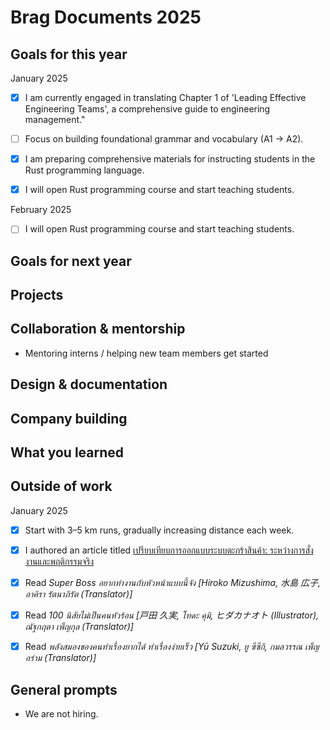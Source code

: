 # Brag Documents 2025

## Goals for this year

[comment]: # (* List the major goals here!)

January 2025

* [x] I am currently engaged in translating Chapter 1 of 'Leading Effective Engineering Teams', a comprehensive guide to engineering management."

* [ ] Focus on building foundational grammar and vocabulary (A1 → A2).

* [x] I am preparing comprehensive materials for instructing students in the Rust programming language.

* [x] I will open Rust programming course and start teaching students.

February 2025

* [ ] I will open Rust programming course and start teaching students.

## Goals for next year

[comment]: # (* If it's getting towards the end of the year, maybe start writing down what might be the goals for next year.)

## Projects

## Collaboration & mentorship

* Mentoring interns / helping new team members get started

## Design & documentation

## Company building

## What you learned

## Outside of work

January 2025

* [x] Start with 3–5 km runs, gradually increasing distance each week.

* [x] I authored an article titled [เปรียบเทียบการออกแบบระบบตะกร้าสินค้า: ระหว่างการสั่งงานและพฤติกรรมจริง](https://medium.com/odds-team/เปรียบเทียบการออกแบบระบบตะกร้าสินค้า-ระหว่างการสั่งงานและพฤติกรรมจริง-fd7f46d97725)

* [x] Read _Super Boss อยากทำงานกับหัวหน้าแบบนี้จัง [Hiroko Mizushima, 水島 広子, อาคิรา รัตนาภิรัต (Translator)]_

* [x] Read _100 นิสัยไม่เป็นคนหัวร้อน [戸田 久実, โทดะ คุมิ, ヒダカナオト (Illustrator), ณัฐกฤตา เพ็ญกุล (Translator)]_

* [x] Read _พลังสมองของคนทำเรื่องยากได้ ทำเรื่องง่ายเร็ว [Yū Suzuki, ยู ซึซึกิ, กมลวรรณ เพ็ญอร่าม (Translator)]_

## General prompts

* We are not hiring.
